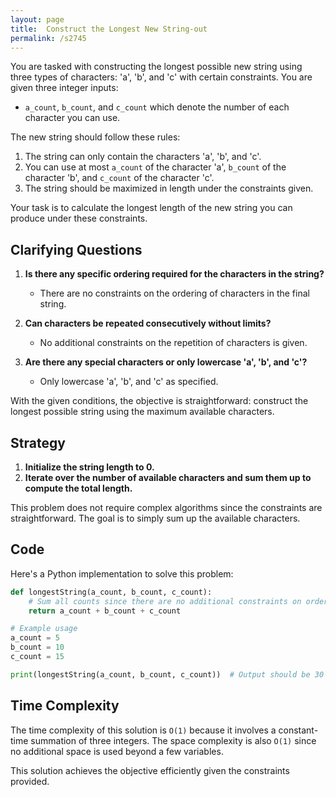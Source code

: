 ```yaml
---
layout: page
title:  Construct the Longest New String-out
permalink: /s2745
---
```


You are tasked with constructing the longest possible new string using three types of characters: 'a', 'b', and 'c' with certain constraints. You are given three integer inputs: 
- `a_count`, `b_count`, and `c_count` which denote the number of each character you can use.

The new string should follow these rules:
1. The string can only contain the characters 'a', 'b', and 'c'.
2. You can use at most `a_count` of the character 'a', `b_count` of the character 'b', and `c_count` of the character 'c'.
3. The string should be maximized in length under the constraints given.

Your task is to calculate the longest length of the new string you can produce under these constraints.

## Clarifying Questions

1. **Is there any specific ordering required for the characters in the string?**
   - There are no constraints on the ordering of characters in the final string.

2. **Can characters be repeated consecutively without limits?**
   - No additional constraints on the repetition of characters is given.

3. **Are there any special characters or only lowercase 'a', 'b', and 'c'?**
   - Only lowercase 'a', 'b', and 'c' as specified.

With the given conditions, the objective is straightforward: construct the longest possible string using the maximum available characters.

## Strategy

1. **Initialize the string length to 0.**
2. **Iterate over the number of available characters and sum them up to compute the total length.**

This problem does not require complex algorithms since the constraints are straightforward. The goal is to simply sum up the available characters.

## Code

Here's a Python implementation to solve this problem:

```python
def longestString(a_count, b_count, c_count):
    # Sum all counts since there are no additional constraints on ordering
    return a_count + b_count + c_count

# Example usage
a_count = 5
b_count = 10
c_count = 15

print(longestString(a_count, b_count, c_count))  # Output should be 30
```

## Time Complexity

The time complexity of this solution is `O(1)` because it involves a constant-time summation of three integers. The space complexity is also `O(1)` since no additional space is used beyond a few variables.

This solution achieves the objective efficiently given the constraints provided.